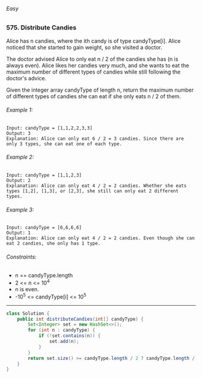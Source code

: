 ###### Easy

### 575. Distribute Candies

Alice has n candies, where the ith candy is of type candyType[i]. Alice noticed that she started to gain weight, so she visited a doctor.

The doctor advised Alice to only eat n / 2 of the candies she has (n is always even). Alice likes her candies very much, and she wants to eat the maximum number of different types of candies while still following the doctor's advice.

Given the integer array candyType of length n, return the maximum number of different types of candies she can eat if she only eats n / 2 of them.

 

###### Example 1:
```
Input: candyType = [1,1,2,2,3,3]
Output: 3
Explanation: Alice can only eat 6 / 2 = 3 candies. Since there are only 3 types, she can eat one of each type.
```
###### Example 2:
```
Input: candyType = [1,1,2,3]
Output: 2
Explanation: Alice can only eat 4 / 2 = 2 candies. Whether she eats types [1,2], [1,3], or [2,3], she still can only eat 2 different types.
```
###### Example 3:
```
Input: candyType = [6,6,6,6]
Output: 1
Explanation: Alice can only eat 4 / 2 = 2 candies. Even though she can eat 2 candies, she only has 1 type.
``` 

###### Constraints:

- n == candyType.length
- 2 <= n <= 10<sup>4</sup>
- n is even.
- -10<sup>5</sup> <= candyType[i] <= 10<sup>5</sup>

***

```java
class Solution {
    public int distributeCandies(int[] candyType) {
        Set<Integer> set = new HashSet<>();
        for (int n : candyType) {
            if (!set.contains(n)) {
                set.add(n);
            }
        }
        return set.size() >= candyType.length / 2 ? candyType.length / 2 : set.size();
    }
}
```
